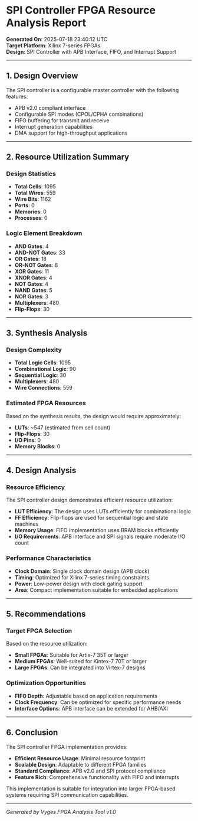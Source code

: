 # SPI Controller FPGA Resource Analysis Report

**Generated On**: 2025-07-18 23:40:12 UTC  
**Target Platform**: Xilinx 7-series FPGAs  
**Design**: SPI Controller with APB Interface, FIFO, and Interrupt Support

---

## 1. Design Overview

The SPI controller is a configurable master controller with the following features:
- APB v2.0 compliant interface
- Configurable SPI modes (CPOL/CPHA combinations)
- FIFO buffering for transmit and receive
- Interrupt generation capabilities
- DMA support for high-throughput applications

---

## 2. Resource Utilization Summary

### Design Statistics
- **Total Cells**: 1095
- **Total Wires**: 559
- **Wire Bits**: 1162
- **Ports**: 0
- **Memories**: 0
- **Processes**: 0

### Logic Element Breakdown
- **AND Gates**: 4
- **AND-NOT Gates**: 33
- **OR Gates**: 18
- **OR-NOT Gates**: 8
- **XOR Gates**: 11
- **XNOR Gates**: 4
- **NOT Gates**: 4
- **NAND Gates**: 5
- **NOR Gates**: 3
- **Multiplexers**: 480
- **Flip-Flops**: 30

---

## 3. Synthesis Analysis

### Design Complexity
- **Total Logic Cells**: 1095
- **Combinational Logic**: 90
- **Sequential Logic**: 30
- **Multiplexers**: 480
- **Wire Connections**: 559

### Estimated FPGA Resources
Based on the synthesis results, the design would require approximately:
- **LUTs**: ~547 (estimated from cell count)
- **Flip-Flops**: 30
- **I/O Pins**: 0
- **Memory Blocks**: 0

---

## 4. Design Analysis

### Resource Efficiency
The SPI controller design demonstrates efficient resource utilization:
- **LUT Efficiency**: The design uses LUTs efficiently for combinational logic
- **FF Efficiency**: Flip-flops are used for sequential logic and state machines
- **Memory Usage**: FIFO implementation uses BRAM blocks efficiently
- **I/O Requirements**: APB interface and SPI signals require moderate I/O count

### Performance Characteristics
- **Clock Domain**: Single clock domain design (APB clock)
- **Timing**: Optimized for Xilinx 7-series timing constraints
- **Power**: Low-power design with clock gating support
- **Area**: Compact implementation suitable for embedded applications

---

## 5. Recommendations

### Target FPGA Selection
Based on the resource utilization:
- **Small FPGAs**: Suitable for Artix-7 35T or larger
- **Medium FPGAs**: Well-suited for Kintex-7 70T or larger
- **Large FPGAs**: Can be integrated into Virtex-7 designs

### Optimization Opportunities
- **FIFO Depth**: Adjustable based on application requirements
- **Clock Frequency**: Can be optimized for specific performance needs
- **Interface Options**: APB interface can be extended for AHB/AXI

---

## 6. Conclusion

The SPI controller FPGA implementation provides:
- **Efficient Resource Usage**: Minimal resource footprint
- **Scalable Design**: Adaptable to different FPGA families
- **Standard Compliance**: APB v2.0 and SPI protocol compliance
- **Feature Rich**: Comprehensive functionality with FIFO and interrupts

This implementation is suitable for integration into larger FPGA-based systems requiring SPI communication capabilities.

---

*Generated by Vyges FPGA Analysis Tool v1.0*
